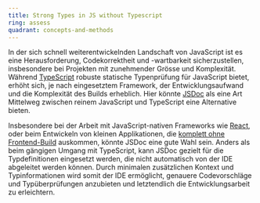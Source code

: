```yaml
---
title: Strong Types in JS without Typescript
ring: assess
quadrant: concepts-and-methods
---
```


In der sich schnell weiterentwickelnden Landschaft von JavaScript ist es eine Herausforderung, Codekorrektheit und
-wartbarkeit sicherzustellen, insbesondere bei Projekten mit zunehmender Grösse und Komplexität.
Während [TypeScript][typescript] robuste statische Typenprüfung für JavaScript bietet, erhöht sich, je nach eingesetztem
Framework, der Entwicklungsaufwand und die Komplexität des Builds erheblich. Hier könnte [JSDoc][jsdoc] als eine Art
Mittelweg zwischen reinem JavaScript und TypeScript eine Alternative bieten.

Insbesondere bei der Arbeit mit JavaScript-nativen Frameworks wie [React][react], oder beim Entwickeln von kleinen
Applikationen, die [komplett ohne Frontend-Build][buildless-web-development] auskommen, könnte JSDoc eine gute Wahl
sein. Anders als beim gängigen Umgang mit TypeScript, kann JSDoc gezielt für die Typdefinitionen eingesetzt werden, die
nicht automatisch von der IDE abgeleitet werden können. Durch minimalen zusätzlichen Kontext und Typinformationen wird
somit der IDE ermöglicht, genauere Codevorschläge und Typüberprüfungen anzubieten und letztendlich die
Entwicklungsarbeit zu erleichtern.

[typescript]: https://www.typescriptlang.org/
[jsdoc]: https://jsdoc.app/
[react]: https://react.dev/
[buildless-web-development]: ../concepts-and-methods/buildless-web-development.html
